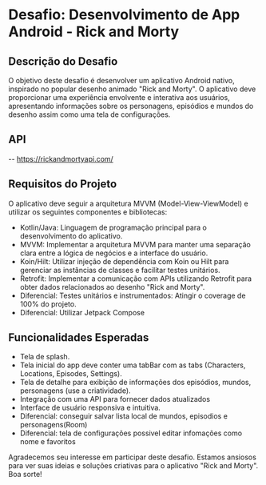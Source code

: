 # Desafio: Desenvolvimento de App Android - Rick and Morty

## Descrição do Desafio
O objetivo deste desafio é desenvolver um aplicativo Android nativo, inspirado no popular desenho animado "Rick and Morty". O aplicativo deve proporcionar uma experiência envolvente e interativa aos usuários, apresentando informações sobre os personagens, episódios e mundos do desenho assim como uma tela de configurações.

## API
-- https://rickandmortyapi.com/

## Requisitos do Projeto
O aplicativo deve seguir a arquitetura MVVM (Model-View-ViewModel) e utilizar os seguintes componentes e bibliotecas:
- Kotlin/Java: Linguagem de programação principal para o desenvolvimento do aplicativo.
- MVVM: Implementar a arquitetura MVVM para manter uma separação clara entre a lógica de negócios e a interface do usuário.
- Koin/Hilt: Utilizar injeção de dependência com Koin ou Hilt para gerenciar as instâncias de classes e facilitar testes unitários.
- Retrofit: Implementar a comunicação com APIs utilizando Retrofit para obter dados relacionados ao desenho "Rick and Morty".
- Diferencial: Testes unitários e instrumentados: Atingir o coverage de 100% do projeto.
- Diferencial: Utilizar Jetpack Compose

## Funcionalidades Esperadas
- Tela de splash.
- Tela inicial do app deve conter uma tabBar com as tabs (Characters, Locations, Episodes, Settings).
- Tela de detalhe para exibição de informações dos episódios, mundos, personagens (use a criatividade).
- Integração com uma API para fornecer dados atualizados
- Interface de usuário responsiva e intuitiva.
- Diferencial: conseguir salvar lista local de mundos, episodios e personagens(Room)
- Diferencial: tela de configurações possivel editar infomações como nome e favoritos

Agradecemos seu interesse em participar deste desafio. Estamos ansiosos para ver suas ideias e soluções criativas para o aplicativo "Rick and Morty". Boa sorte!
